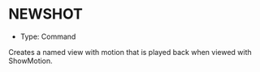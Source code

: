 # NEWSHOT

- Type: Command

Creates a named view with motion that is played back when viewed with ShowMotion.
